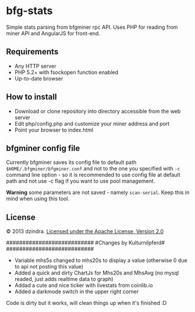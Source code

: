 # bfg-stats

Simple stats parsing from bfgminer rpc API. Uses PHP for reading from miner API and AngularJS for front-end.

## Requirements

* Any HTTP server
* PHP 5.2+ with fsockopen function enabled
* Up-to-date browser

## How to install

* Download or clone repository into directory accessible from the web server
* Edit php/config.php and customize your miner address and port
* Point your browser to index.html

## bfgminer config file

Currently bfgminer saves its config file to default path `$HOME/.bfgminer/bfgminer.conf` and not to the one you specified with `-c` command line option - so it is recommended to use config file at default path and not use -c flag if you want to use pool management.

**Warning** some parameters are not saved - namely `scan-serial`. Keep this in mind when using this tool.

## License
&copy; 2013 dzindra. [Licensed under the Apache License, Version 2.0](http://www.apache.org/licenses/LICENSE-2.0)




###########################
#Changes by Kulturnilpferd#
###########################

- Variable mhs5s changed to mhs20s to display a value (otherwise 0 due to api not posting this value)
- Added a quick and dirty ChartJs for Mhs20s and MhsAvg (no mysql readed, just adds realtime data to graph)
- Addad a cute and nice ticker with livestats from coinlib.io
- Added a darkmode switch in the upper right corner

Code is dirty but it works, will clean things up when it's finished :D
